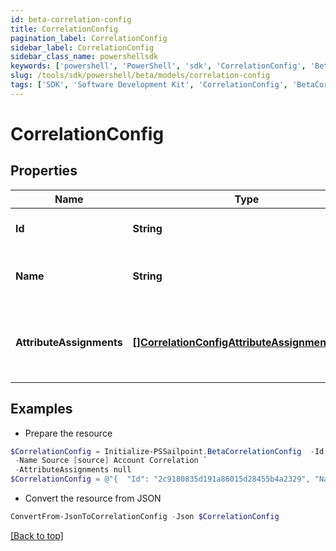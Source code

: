 ```yaml
---
id: beta-correlation-config
title: CorrelationConfig
pagination_label: CorrelationConfig
sidebar_label: CorrelationConfig
sidebar_class_name: powershellsdk
keywords: ['powershell', 'PowerShell', 'sdk', 'CorrelationConfig', 'BetaCorrelationConfig'] 
slug: /tools/sdk/powershell/beta/models/correlation-config
tags: ['SDK', 'Software Development Kit', 'CorrelationConfig', 'BetaCorrelationConfig']
---
```



# CorrelationConfig

## Properties

Name | Type | Description | Notes
------------ | ------------- | ------------- | -------------
**Id** | **String** | The ID of the correlation configuration. | [optional] 
**Name** | **String** | The name of the correlation configuration. | [optional] 
**AttributeAssignments** | [**[]CorrelationConfigAttributeAssignmentsInner**](correlation-config-attribute-assignments-inner) | The list of attribute assignments of the correlation configuration. | [optional] 

## Examples

- Prepare the resource
```powershell
$CorrelationConfig = Initialize-PSSailpoint.BetaCorrelationConfig  -Id 2c9180835d191a86015d28455b4a2329 `
 -Name Source [source] Account Correlation `
 -AttributeAssignments null
$CorrelationConfig = @"{  "Id": "2c9180835d191a86015d28455b4a2329", "Name": "Source [source] Account Correlation", "AttributeAssignments": "null "}"@
```

- Convert the resource from JSON
```powershell
ConvertFrom-JsonToCorrelationConfig -Json $CorrelationConfig
```


[[Back to top]](#) 

